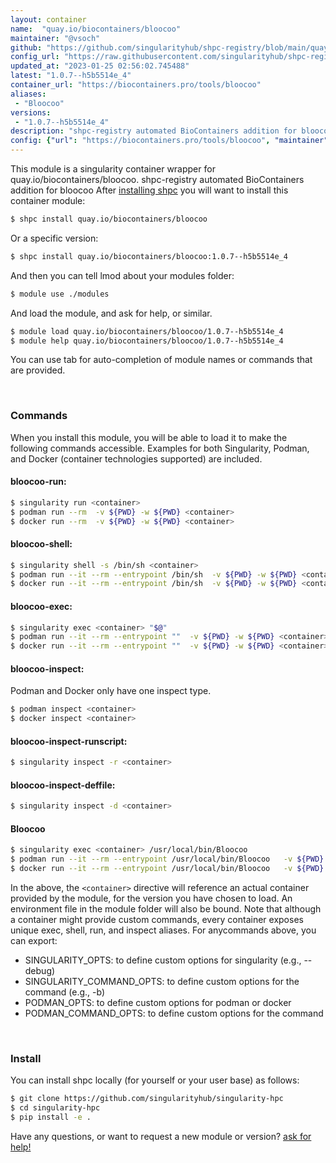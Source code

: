```yaml
---
layout: container
name:  "quay.io/biocontainers/bloocoo"
maintainer: "@vsoch"
github: "https://github.com/singularityhub/shpc-registry/blob/main/quay.io/biocontainers/bloocoo/container.yaml"
config_url: "https://raw.githubusercontent.com/singularityhub/shpc-registry/main/quay.io/biocontainers/bloocoo/container.yaml"
updated_at: "2023-01-25 02:56:02.745488"
latest: "1.0.7--h5b5514e_4"
container_url: "https://biocontainers.pro/tools/bloocoo"
aliases:
 - "Bloocoo"
versions:
 - "1.0.7--h5b5514e_4"
description: "shpc-registry automated BioContainers addition for bloocoo"
config: {"url": "https://biocontainers.pro/tools/bloocoo", "maintainer": "@vsoch", "description": "shpc-registry automated BioContainers addition for bloocoo", "latest": {"1.0.7--h5b5514e_4": "sha256:fd7227f98530192666b8d92564d34893e6216fcc8fc532e24aba5596ce76a84b"}, "tags": {"1.0.7--h5b5514e_4": "sha256:fd7227f98530192666b8d92564d34893e6216fcc8fc532e24aba5596ce76a84b"}, "docker": "quay.io/biocontainers/bloocoo", "aliases": {"Bloocoo": "/usr/local/bin/Bloocoo"}}
---
```


This module is a singularity container wrapper for quay.io/biocontainers/bloocoo.
shpc-registry automated BioContainers addition for bloocoo
After [installing shpc](#install) you will want to install this container module:


```bash
$ shpc install quay.io/biocontainers/bloocoo
```

Or a specific version:

```bash
$ shpc install quay.io/biocontainers/bloocoo:1.0.7--h5b5514e_4
```

And then you can tell lmod about your modules folder:

```bash
$ module use ./modules
```

And load the module, and ask for help, or similar.

```bash
$ module load quay.io/biocontainers/bloocoo/1.0.7--h5b5514e_4
$ module help quay.io/biocontainers/bloocoo/1.0.7--h5b5514e_4
```

You can use tab for auto-completion of module names or commands that are provided.

<br>

### Commands

When you install this module, you will be able to load it to make the following commands accessible.
Examples for both Singularity, Podman, and Docker (container technologies supported) are included.

#### bloocoo-run:

```bash
$ singularity run <container>
$ podman run --rm  -v ${PWD} -w ${PWD} <container>
$ docker run --rm  -v ${PWD} -w ${PWD} <container>
```

#### bloocoo-shell:

```bash
$ singularity shell -s /bin/sh <container>
$ podman run --it --rm --entrypoint /bin/sh  -v ${PWD} -w ${PWD} <container>
$ docker run --it --rm --entrypoint /bin/sh  -v ${PWD} -w ${PWD} <container>
```

#### bloocoo-exec:

```bash
$ singularity exec <container> "$@"
$ podman run --it --rm --entrypoint ""  -v ${PWD} -w ${PWD} <container> "$@"
$ docker run --it --rm --entrypoint ""  -v ${PWD} -w ${PWD} <container> "$@"
```

#### bloocoo-inspect:

Podman and Docker only have one inspect type.

```bash
$ podman inspect <container>
$ docker inspect <container>
```

#### bloocoo-inspect-runscript:

```bash
$ singularity inspect -r <container>
```

#### bloocoo-inspect-deffile:

```bash
$ singularity inspect -d <container>
```


#### Bloocoo

```bash
$ singularity exec <container> /usr/local/bin/Bloocoo
$ podman run --it --rm --entrypoint /usr/local/bin/Bloocoo   -v ${PWD} -w ${PWD} <container> -c " $@"
$ docker run --it --rm --entrypoint /usr/local/bin/Bloocoo   -v ${PWD} -w ${PWD} <container> -c " $@"
```



In the above, the `<container>` directive will reference an actual container provided
by the module, for the version you have chosen to load. An environment file in the
module folder will also be bound. Note that although a container
might provide custom commands, every container exposes unique exec, shell, run, and
inspect aliases. For anycommands above, you can export:

 - SINGULARITY_OPTS: to define custom options for singularity (e.g., --debug)
 - SINGULARITY_COMMAND_OPTS: to define custom options for the command (e.g., -b)
 - PODMAN_OPTS: to define custom options for podman or docker
 - PODMAN_COMMAND_OPTS: to define custom options for the command

<br>

### Install

You can install shpc locally (for yourself or your user base) as follows:

```bash
$ git clone https://github.com/singularityhub/singularity-hpc
$ cd singularity-hpc
$ pip install -e .
```

Have any questions, or want to request a new module or version? [ask for help!](https://github.com/singularityhub/singularity-hpc/issues)